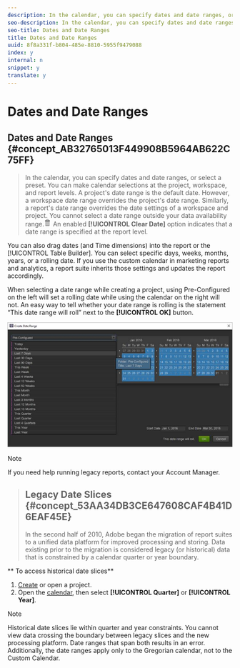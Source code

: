 ```yaml
---
description: In the calendar, you can specify dates and date ranges, or select a preset. You can make calendar selections at the project, workspace, and report levels. A project's date range is the default date. However, a workspace date range overrides the project's date range. Similarly, a report's date range overrides the date settings of a workspace and project. You cannot select a date range outside your data availability range.
seo-description: In the calendar, you can specify dates and date ranges, or select a preset. You can make calendar selections at the project, workspace, and report levels. A project's date range is the default date. However, a workspace date range overrides the project's date range. Similarly, a report's date range overrides the date settings of a workspace and project. You cannot select a date range outside your data availability range.
seo-title: Dates and Date Ranges
title: Dates and Date Ranges
uuid: 8f8a331f-b804-485e-8810-5955f9479088
index: y
internal: n
snippet: y
translate: y
---
```


# Dates and Date Ranges

## Dates and Date Ranges {#concept_AB32765013F449908B5964AB622C75FF}
>In the calendar, you can specify dates and date ranges, or select a preset. You can make calendar selections at the project, workspace, and report levels. A project's date range is the default date. However, a workspace date range overrides the project's date range. Similarly, a report's date range overrides the date settings of a workspace and project. You cannot select a date range outside your data availability range.![](assets/Delete_Standard.png) An enabled **[!UICONTROL  Clear Date]** option indicates that a date range is specified at the report level. 

You can also drag dates (and Time dimensions) into the report or the [!UICONTROL  Table Builder]. You can select specific days, weeks, months, years, or a rolling date. If you use the custom calendar in marketing reports and analytics, a report suite inherits those settings and updates the report accordingly. 

When selecting a date range while creating a project, using Pre-Configured on the left will set a rolling date while using the calendar on the right will not. An easy way to tell whether your date range is rolling is the statement “This date range will roll” next to the **[!UICONTROL  OK]** button. 

![](assets/daterange.jpeg) 

>[!NOTE]
>
>If you need help running legacy reports, contact your Account Manager.

>## Legacy Date Slices {#concept_53AA34DB3CE647608CAF4B41D6EAF45E}
>In the second half of 2010, Adobe began the migration of report suites to a unified data platform for improved processing and storing. Data existing prior to the migration is considered legacy (or historical) data that is constrained by a calendar quarter or year boundary.
<!-- c_legacy_data.xml -->
** To access historical date slices** 

1. [ Create](../ad_hoc_analysis_bucket/c_getting_started.md#task_918A4539134E4E62B00486DCB8D3D403) or open a project.
1. Open the [ calendar](../ad_hoc_analysis_bucket/c_dates.md#concept_E8A2E36E595C45C785ECB724CA37FA47), then select **[!UICONTROL  Quarter]** or **[!UICONTROL  Year]**.

>[!NOTE]
>
>Historical date slices lie within quarter and year constraints. You cannot view data crossing the boundary between legacy slices and the new processing platform. Date ranges that span both results in an error. Additionally, the date ranges apply only to the Gregorian calendar, not to the Custom Calendar.

